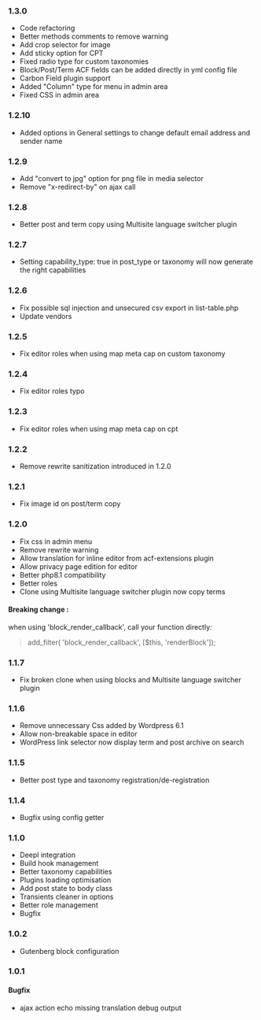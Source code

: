 ### 1.3.0
- Code refactoring
- Better methods comments to remove warning
- Add crop selector for image
- Add sticky option for CPT
- Fixed radio type for custom taxonomies
- Block/Post/Term ACF fields can be added directly in yml config file
- Carbon Field plugin support
- Added "Column" type for menu in admin area
- Fixed CSS in admin area

### 1.2.10
- Added options in General settings to change default email address and sender name

### 1.2.9
- Add "convert to jpg" option for png file in media selector
- Remove "x-redirect-by" on ajax call

### 1.2.8
- Better post and term copy using Multisite language switcher plugin

### 1.2.7
- Setting capability_type: true in post_type or taxonomy will now generate the right capabilities

### 1.2.6
- Fix possible sql injection and unsecured csv export in list-table.php
- Update vendors

### 1.2.5
- Fix editor roles when using map meta cap on custom taxonomy

### 1.2.4
- Fix editor roles typo

### 1.2.3
- Fix editor roles when using map meta cap on cpt

### 1.2.2
- Remove rewrite sanitization introduced in 1.2.0

### 1.2.1
- Fix image id on post/term copy

### 1.2.0
- Fix css in admin menu
- Remove rewrite warning
- Allow translation for inline editor from acf-extensions plugin
- Allow privacy page edition for editor
- Better php8.1 compatibility
- Better roles
- Clone using Multisite language switcher plugin now copy terms

#### Breaking change :
when using 'block_render_callback', call your function directly:
> add_filter( 'block_render_callback', [$this, 'renderBlock']);

### 1.1.7
- Fix broken clone when using blocks and Multisite language switcher plugin

### 1.1.6
- Remove unnecessary Css added by Wordpress 6.1
- Allow non-breakable space in editor
- WordPress link selector now display term and post archive on search

### 1.1.5
- Better post type and taxonomy registration/de-registration

### 1.1.4
- Bugfix using config getter

### 1.1.0
- Deepl integration
- Build hook management
- Better taxonomy capabilities
- Plugins loading optimisation
- Add post state to body class
- Transients cleaner in options
- Better role management
- Bugfix

### 1.0.2
- Gutenberg block configuration

### 1.0.1
#### Bugfix
 - ajax action echo missing translation debug output 
